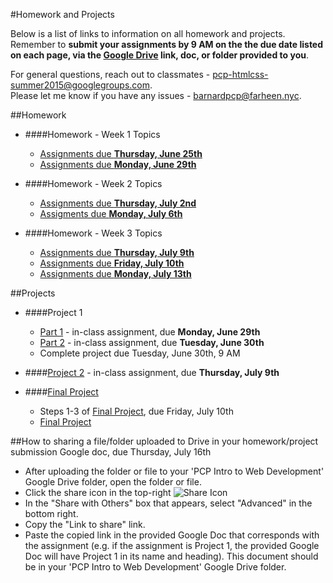 #Homework and Projects

Below is a list of links to information on all homework and projects.  Remember to **submit your assignments by 9 AM on the the due date listed on each page, via the [Google Drive](drive.google.com/#my-drive) link, doc, or folder provided to you**.  

For general questions, reach out to classmates - pcp-htmlcss-summer2015@googlegroups.com.  
Please let me know if you have any issues - barnardpcp@farheen.nyc.

##Homework

- ####Homework - Week 1 Topics
	- [Assignments due **Thursday, June 25th**](https://github.com/fma2/pcp-intro-web-development/blob/master/assignments/homework-week1.md#due-thursday-june-25th) 
	- [Assignments due **Monday, June 29th**](https://github.com/fma2/pcp-intro-web-development/blob/master/assignments/homework-week1.md#due-monday-june-29th)  
	
- ####Homework - Week 2 Topics
	- [Assignments due **Thursday, July 2nd**](https://github.com/fma2/pcp-intro-web-development/blob/master/assignments/homework-week2.md#by-thursday-july-2nd) 
	- [Assigments due **Monday, July 6th**](https://github.com/fma2/pcp-intro-web-development/blob/master/assignments/homework-week2.md#by-monday-july-6th) 

- ####Homework - Week 3 Topics
	- [Assignments due **Thursday, July 9th**](https://github.com/fma2/pcp-intro-web-development/blob/master/assignments/homework-week3.md#by-thursday-july-9th)
	- [Assignments due **Friday, July 10th**](https://github.com/fma2/pcp-intro-web-development/blob/master/assignments/homework-week3.md#by-friday-july-10th) 
	- [Assignments due **Monday, July 13th**](https://github.com/fma2/pcp-intro-web-development/blob/master/assignments/homework-week3.md#by-monday-july-13th)

##Projects

- ####Project 1
	- [Part 1](https://github.com/fma2/pcp-intro-web-development/blob/master/assignments/project1.md#part-1---html) - in-class assignment, due **Monday, June 29th** 
	- [Part 2](https://github.com/fma2/pcp-intro-web-development/blob/master/assignments/project1.md#part-2---css) - in-class assignment, due **Tuesday, June 30th**
	- Complete project due Tuesday, June 30th, 9 AM

- ####[Project 2](https://github.com/fma2/pcp-intro-web-development/blob/master/assignments/project2.md) - in-class assignment, due **Thursday, July 9th**

- ####[Final Project](https://github.com/fma2/pcp-intro-web-development/blob/master/)
	- Steps 1-3 of [Final Project](https://github.com/fma2/pcp-intro-web-development/blob/master/units/5-finalproject.md#51-finalproject), due Friday, July 10th
	- [Final Project](https://github.com/fma2/pcp-intro-web-development/blob/master/units/5-finalproject.md#51-finalproject)

##How to sharing a file/folder uploaded to Drive in your homework/project submission Google doc, due Thursday, July 16th

- After uploading the folder or file to your 'PCP Intro to Web Development' Google Drive folder, open the folder or file.
- Click the share icon in the top-right ![Share Icon](https://lh3.ggpht.com/wT7L2ASU5dabFd038gIVuFdXciuesFY4aN5fdGkl1Yf0in0G5ez16R63xGtBAg=w18-h18)
- In the "Share with Others" box that appears, select "Advanced" in the bottom right.  
- Copy the "Link to share" link.
- Paste the copied link in the provided Google Doc that corresponds with the assignment (e.g. if the assignment is Project 1, the provided Google Doc will have Project 1 in its name and heading).  This document should be in your 'PCP Intro to Web Development' Google Drive folder.
